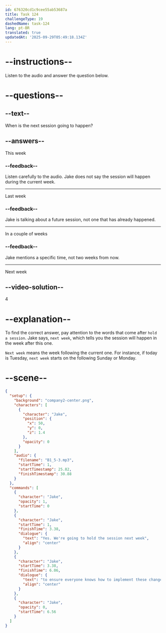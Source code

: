 ```yaml
---
id: 676320cd1c9cee55ab53687a
title: Task 124
challengeType: 19
dashedName: task-124
lang: pt-BR
translated: true
updatedAt: '2025-09-29T05:49:18.134Z'
---
```

<!-- (audio) Jake: Yes, we're going to hold a session next week to ensure everyone knows how to implement these changes. -->

# --instructions--

Listen to the audio and answer the question below.

# --questions--

## --text--

When is the next session going to happen?

## --answers--

This week

### --feedback--

Listen carefully to the audio. Jake does not say the session will happen during the current week.

---

Last week

### --feedback--

Jake is talking about a future session, not one that has already happened.

---

In a couple of weeks

### --feedback--

Jake mentions a specific time, not two weeks from now.

---

Next week

## --video-solution--

4

# --explanation--

To find the correct answer, pay attention to the words that come after `hold a session`. Jake says, `next week`, which tells you the session will happen in the week after this one.

`Next week` means the week following the current one. For instance, if today is Tuesday, `next week` starts on the following Sunday or Monday.

# --scene--

```json
{
  "setup": {
    "background": "company2-center.png",
    "characters": [
      {
        "character": "Jake",
        "position": {
          "x": 50,
          "y": 0,
          "z": 1.4
        },
        "opacity": 0
      }
    ],
    "audio": {
      "filename": "B1_5-3.mp3",
      "startTime": 1,
      "startTimestamp": 25.82,
      "finishTimestamp": 30.88
    }
  },
  "commands": [
    {
      "character": "Jake",
      "opacity": 1,
      "startTime": 0
    },
    {
      "character": "Jake",
      "startTime": 1,
      "finishTime": 3.38,
      "dialogue": {
        "text": "Yes. We're going to hold the session next week",
        "align": "center"
      }
    },
    {
      "character": "Jake",
      "startTime": 3.38,
      "finishTime": 6.06,
      "dialogue": {
        "text": "to ensure everyone knows how to implement these changes.",
        "align": "center"
      }
    },
    {
      "character": "Jake",
      "opacity": 0,
      "startTime": 6.56
    }
  ]
}
```
